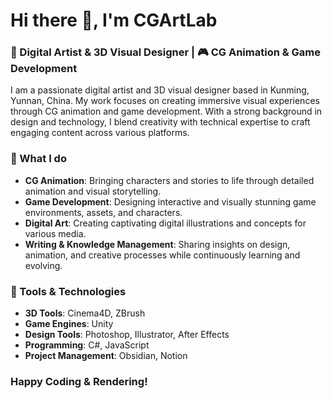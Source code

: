 # Hi there 👋, I'm CGArtLab

### 🎨 Digital Artist & 3D Visual Designer | 🎮 CG Animation & Game Development

I am a passionate digital artist and 3D visual designer based in Kunming, Yunnan, China. My work focuses on creating immersive visual experiences through CG animation and game development. With a strong background in design and technology, I blend creativity with technical expertise to craft engaging content across various platforms.

### 🌟 What I do

- **CG Animation**: Bringing characters and stories to life through detailed animation and visual storytelling.
- **Game Development**: Designing interactive and visually stunning game environments, assets, and characters.
- **Digital Art**: Creating captivating digital illustrations and concepts for various media.
- **Writing & Knowledge Management**: Sharing insights on design, animation, and creative processes while continuously learning and evolving.

### 🔧 Tools & Technologies

- **3D Tools**: Cinema4D, ZBrush
- **Game Engines**: Unity
- **Design Tools**: Photoshop, Illustrator, After Effects
- **Programming**: C#, JavaScript
- **Project Management**: Obsidian, Notion

### Happy Coding & Rendering!

